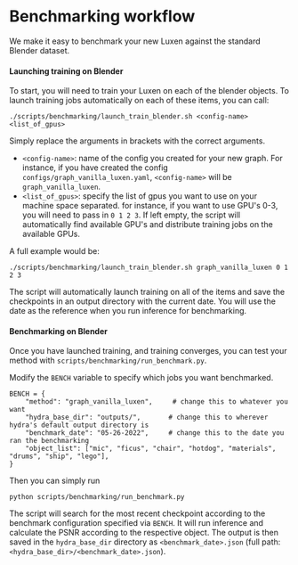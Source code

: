 # Benchmarking workflow

We make it easy to benchmark your new Luxen against the standard Blender dataset.

#### Launching training on Blender

To start, you will need to train your Luxen on each of the blender objects.
To launch training jobs automatically on each of these items, you can call:

```
./scripts/benchmarking/launch_train_blender.sh <config-name> <list_of_gpus>
```

Simply replace the arguments in brackets with the correct arguments.
* `<config-name>`: name of the config you created for your new graph. For instance, if you have created the config `configs/graph_vanilla_luxen.yaml`, `<config-name>` will be `graph_vanilla_luxen`.
* `<list_of_gpus>`: specify the list of gpus you want to use on your machine space separated. for instance, if you want to use GPU's 0-3, you will need to pass in `0 1 2 3`. If left empty, the script will automatically find available GPU's and distribute training jobs on the available GPUs.

A full example would be:

```
./scripts/benchmarking/launch_train_blender.sh graph_vanilla_luxen 0 1 2 3
```

The script will automatically launch training on all of the items and save the checkpoints in an output directory with the current date. 
You will use the date as the reference when you run inference for benchmarking.

#### Benchmarking on Blender
Once you have launched training, and training converges, you can test your method with `scripts/benchmarking/run_benchmark.py`.

Modify the `BENCH` variable to specify which jobs you want benchmarked. 

```
BENCH = {
    "method": "graph_vanilla_luxen",     # change this to whatever you want
    "hydra_base_dir": "outputs/",       # change this to wherever hydra's default output directory is
    "benchmark_date": "05-26-2022",     # change this to the date you ran the benchmarking
    "object_list": ["mic", "ficus", "chair", "hotdog", "materials", "drums", "ship", "lego"],
}
```

Then you can simply run

```
python scripts/benchmarking/run_benchmark.py

```

The script will search for the most recent checkpoint according to the benchmark configuration specified via `BENCH`. It will run inference and calculate the PSNR according to the respective object. The output is then saved in the `hydra_base_dir` directory as `<benchmark_date>.json` (full path: `<hydra_base_dir>/<benchmark_date>.json`).